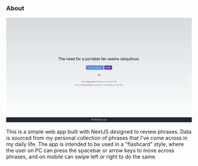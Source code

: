 ### About

![Screenshot](/public/front.png)

This is a simple web app built with NextJS designed to review phrases. Data is sourced from my personal collection of phrases that I've come across in my daily life. The app is intended to be used in a "flashcard" style, where the user on PC can press the spacebar or arrow keys to move across phrases, and on mobile can swipe left or right to do the same.

